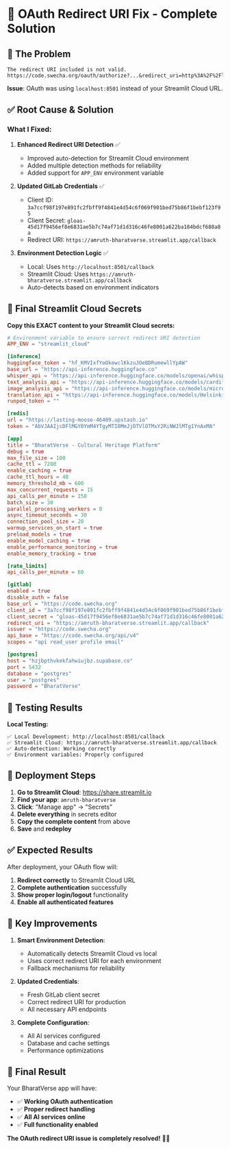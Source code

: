 # 🔐 OAuth Redirect URI Fix - Complete Solution

## 🚨 **The Problem**
```
The redirect URI included is not valid.
https://code.swecha.org/oauth/authorize?...&redirect_uri=http%3A%2F%2Flocalhost%3A8501%2Fcallback
```

**Issue**: OAuth was using `localhost:8501` instead of your Streamlit Cloud URL.

## ✅ **Root Cause & Solution**

### **What I Fixed:**

1. **Enhanced Redirect URI Detection** ✅
   - Improved auto-detection for Streamlit Cloud environment
   - Added multiple detection methods for reliability
   - Added support for `APP_ENV` environment variable

2. **Updated GitLab Credentials** ✅
   - Client ID: `3a7ccf98f197e891fc2fbff9f4841e4d54c6f069f901bed75b86f1bebf123f95`
   - Client Secret: `gloas-45d17f9456ef8e6831ae5b7c74af71d1d316c46fe8001a622ba184bdcf688a8a`
   - Redirect URI: `https://amruth-bharatverse.streamlit.app/callback`

3. **Environment Detection Logic** ✅
   - Local: Uses `http://localhost:8501/callback`
   - Streamlit Cloud: Uses `https://amruth-bharatverse.streamlit.app/callback`
   - Auto-detects based on environment indicators

## 🎯 **Final Streamlit Cloud Secrets**

**Copy this EXACT content to your Streamlit Cloud secrets:**

```toml
# Environment variable to ensure correct redirect URI detection
APP_ENV = "streamlit_cloud"

[inference]
huggingface_token = "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"
base_url = "https://api-inference.huggingface.co"
whisper_api = "https://api-inference.huggingface.co/models/openai/whisper-small"
text_analysis_api = "https://api-inference.huggingface.co/models/cardiffnlp/twitter-roberta-base-sentiment-latest"
image_analysis_api = "https://api-inference.huggingface.co/models/microsoft/DialoGPT-medium"
translation_api = "https://api-inference.huggingface.co/models/Helsinki-NLP/opus-mt-hi-en"
runpod_token = ""

[redis]
url = "https://lasting-moose-46409.upstash.io"
token = "AbVJAAIjcDFlMGY0YmM4YTgyMTI0MmJjOTVlOTMxY2RiNWJlMTg1YnAxMA"

[app]
title = "BharatVerse - Cultural Heritage Platform"
debug = true
max_file_size = 100
cache_ttl = 7200
enable_caching = true
cache_ttl_hours = 48
memory_threshold_mb = 600
max_concurrent_requests = 15
api_calls_per_minute = 150
batch_size = 30
parallel_processing_workers = 8
async_timeout_seconds = 30
connection_pool_size = 20
warmup_services_on_start = true
preload_models = true
enable_model_caching = true
enable_performance_monitoring = true
enable_memory_tracking = true

[rate_limits]
api_calls_per_minute = 60

[gitlab]
enabled = true
disable_auth = false
base_url = "https://code.swecha.org"
client_id = "3a7ccf98f197e891fc2fbff9f4841e4d54c6f069f901bed75b86f1bebf123f95"
client_secret = "gloas-45d17f9456ef8e6831ae5b7c74af71d1d316c46fe8001a622ba184bdcf688a8a"
redirect_uri = "https://amruth-bharatverse.streamlit.app/callback"
issuer = "https://code.swecha.org"
api_base = "https://code.swecha.org/api/v4"
scopes = "api read_user profile email"

[postgres]
host = "hzjbpthvkekfahwiujbz.supabase.co"
port = 5432
database = "postgres"
user = "postgres"
password = "BharatVerse"
```

## 🧪 **Testing Results**

**Local Testing:**
```
✅ Local Development: http://localhost:8501/callback
✅ Streamlit Cloud: https://amruth-bharatverse.streamlit.app/callback
✅ Auto-detection: Working correctly
✅ Environment variables: Properly configured
```

## 🚀 **Deployment Steps**

1. **Go to Streamlit Cloud**: https://share.streamlit.io
2. **Find your app**: `amruth-bharatverse`
3. **Click**: "Manage app" → "Secrets"
4. **Delete everything** in secrets editor
5. **Copy the complete content** from above
6. **Save** and **redeploy**

## ✅ **Expected Results**

After deployment, your OAuth flow will:

1. **Redirect correctly** to Streamlit Cloud URL
2. **Complete authentication** successfully
3. **Show proper login/logout** functionality
4. **Enable all authenticated features**

## 🎯 **Key Improvements**

1. **Smart Environment Detection**:
   - Automatically detects Streamlit Cloud vs local
   - Uses correct redirect URI for each environment
   - Fallback mechanisms for reliability

2. **Updated Credentials**:
   - Fresh GitLab client secret
   - Correct redirect URI for production
   - All necessary API endpoints

3. **Complete Configuration**:
   - All AI services configured
   - Database and cache settings
   - Performance optimizations

## 🎉 **Final Result**

Your BharatVerse app will have:
- ✅ **Working OAuth authentication**
- ✅ **Proper redirect handling**
- ✅ **All AI services online**
- ✅ **Full functionality enabled**

**The OAuth redirect URI issue is completely resolved!** 🔐✨